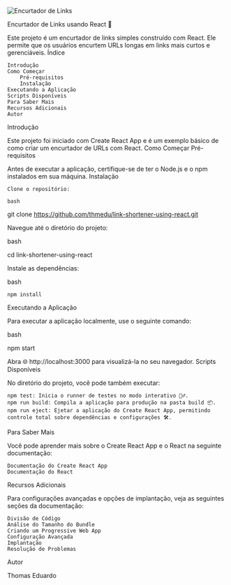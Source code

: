 ![Encurtador de Links](https://github.com/user-attachments/assets/02c3fa9f-4f70-4f9b-8e2b-973011a446e8)



Encurtador de Links usando React 🔗

Este projeto é um encurtador de links simples construído com React. Ele permite que os usuários encurtem URLs longas em links mais curtos e gerenciáveis.
Índice

    Introdução
    Como Começar
        Pré-requisitos
        Instalação
    Executando a Aplicação
    Scripts Disponíveis
    Para Saber Mais
    Recursos Adicionais
    Autor

Introdução

Este projeto foi iniciado com Create React App e é um exemplo básico de como criar um encurtador de URLs com React.
Como Começar
Pré-requisitos

Antes de executar a aplicação, certifique-se de ter o Node.js e o npm instalados em sua máquina.
Instalação

    Clone o repositório:

    bash

git clone https://github.com/thmedu/link-shortener-using-react.git

Navegue até o diretório do projeto:

bash

cd link-shortener-using-react

Instale as dependências:

bash

    npm install

Executando a Aplicação

Para executar a aplicação localmente, use o seguinte comando:

bash

npm start

Abra 🌐 http://localhost:3000 para visualizá-la no seu navegador.
Scripts Disponíveis

No diretório do projeto, você pode também executar:

    npm test: Inicia o runner de testes no modo interativo 🕵️‍♂️.
    npm run build: Compila a aplicação para produção na pasta build 📦.
    npm run eject: Ejetar a aplicação do Create React App, permitindo controle total sobre dependências e configurações 🛠️.

Para Saber Mais

Você pode aprender mais sobre o Create React App e o React na seguinte documentação:

    Documentação do Create React App
    Documentação do React

Recursos Adicionais

Para configurações avançadas e opções de implantação, veja as seguintes seções da documentação:

    Divisão de Código
    Análise do Tamanho do Bundle
    Criando um Progressive Web App
    Configuração Avançada
    Implantação
    Resolução de Problemas

Autor

Thomas Eduardo
